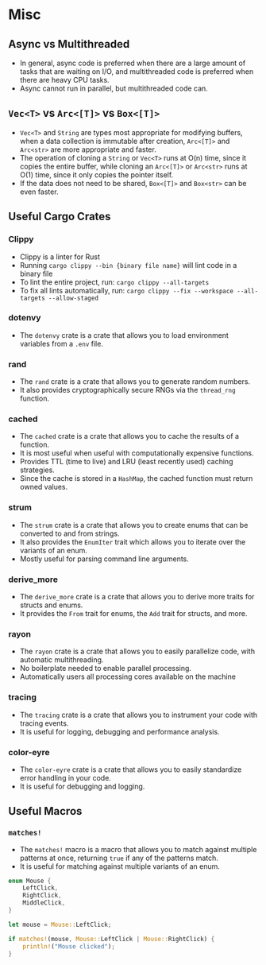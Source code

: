 # Misc

## Async vs Multithreaded

- In general, async code is preferred when there are a large amount of tasks that are waiting on I/O, and multithreaded code is preferred when there are heavy CPU tasks.
- Async cannot run in parallel, but multithreaded code can.

## `Vec<T>` vs `Arc<[T]>` vs `Box<[T]>`

- `Vec<T>` and `String` are types most appropriate for modifying buffers, when a data collection is immutable after creation, `Arc<[T]>` and `Arc<str>` are more appropriate and faster.
- The operation of cloning a `String` or `Vec<T>` runs at O(n) time, since it copies the entire buffer, while cloning an `Arc<[T]>` or `Arc<str>` runs at O(1) time, since it only copies the pointer itself.
- If the data does not need to be shared, `Box<[T]>` and `Box<str>` can be even faster.

## Useful Cargo Crates

### Clippy

- Clippy is a linter for Rust
- Running `cargo clippy --bin {binary file name}` will lint code in a binary file
- To lint the entire project, run:
  `cargo clippy --all-targets`
- To fix all lints automatically, run:
  `cargo clippy --fix --workspace --all-targets --allow-staged`

### dotenvy

- The `dotenvy` crate is a crate that allows you to load environment variables from a `.env` file.

### rand

- The `rand` crate is a crate that allows you to generate random numbers.
- It also provides cryptographically secure RNGs via the `thread_rng` function.

### cached

- The `cached` crate is a crate that allows you to cache the results of a function.
- It is most useful when useful with computationally expensive functions.
- Provides TTL (time to live) and LRU (least recently used) caching strategies.
- Since the cache is stored in a `HashMap`, the cached function must return owned values.

### strum

- The `strum` crate is a crate that allows you to create enums that can be converted to and from strings.
- It also provides the `EnumIter` trait which allows you to iterate over the variants of an enum.
- Mostly useful for parsing command line arguments.

### derive_more

- The `derive_more` crate is a crate that allows you to derive more traits for structs and enums.
- It provides the `From` trait for enums, the `Add` trait for structs, and more.

### rayon

- The `rayon` crate is a crate that allows you to easily parallelize code, with automatic multithreading.
- No boilerplate needed to enable parallel processing.
- Automatically users all processing cores available on the machine

### tracing

- The `tracing` crate is a crate that allows you to instrument your code with tracing events.
- It is useful for logging, debugging and performance analysis.

### color-eyre

- The `color-eyre` crate is a crate that allows you to easily standardize error handling in your code.
- It is useful for debugging and logging.

## Useful Macros

### `matches!`

- The `matches!` macro is a macro that allows you to match against multiple patterns at once, returning `true` if any of the patterns match.
- It is useful for matching against multiple variants of an enum.

```rust
enum Mouse {
    LeftClick,
    RightClick,
    MiddleClick,
}

let mouse = Mouse::LeftClick;

if matches!(mouse, Mouse::LeftClick | Mouse::RightClick) {
    println!("Mouse clicked");
}
```
